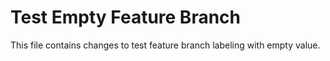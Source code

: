 # Test Empty Feature Branch

This file contains changes to test feature branch labeling with empty value.
